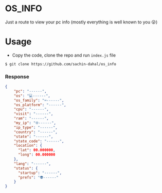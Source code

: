 # OS_INFO

Just a route to view your pc info (mostly everything is well known to you 😜)

# Usage
- Copy the code, clone the repo and run `index.js` file
 ```bash
 $ git clone https://github.com/sachin-dahal/os_info
 ```
### Response
```json
{
	"pc": "------",
	"os": "💻------",
	"os_family": "⌨️------",
	"os_platform": "------",
	"cpu": "------",
	"visit": "------",
	"ram": "------",
	"my_ip": "🌐------",
	"ip_type": "------",
	"country": "------",
	"state": "------",
	"state_code": "------",
	"location": {
	  "lat": 00.000000,
	  "long": 00.000000
	},
	"lang": "------",
	"status": {
	  "startup": "------",
	  "prefs": "👽------"
	}
}
```
